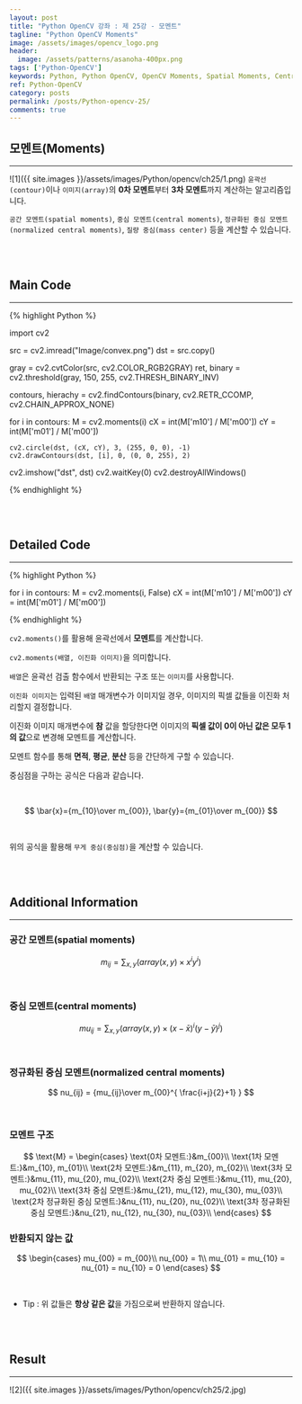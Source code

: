 ```yaml
---
layout: post
title: "Python OpenCV 강좌 : 제 25강 - 모멘트"
tagline: "Python OpenCV Moments"
image: /assets/images/opencv_logo.png
header:
  image: /assets/patterns/asanoha-400px.png
tags: ['Python-OpenCV']
keywords: Python, Python OpenCV, OpenCV Moments, Spatial Moments, Central Moments, Normalized Central Moments, Mass Center
ref: Python-OpenCV
category: posts
permalink: /posts/Python-opencv-25/
comments: true
---
```


## 모멘트(Moments) ##
----------

![1]({{ site.images }}/assets/images/Python/opencv/ch25/1.png)
`윤곽선(contour)`이나 `이미지(array)`의 **0차 모멘트**부터 **3차 모멘트**까지 계산하는 알고리즘입니다.

`공간 모멘트(spatial moments)`, `중심 모멘트(central moments)`, `정규화된 중심 모멘트(normalized central moments)`, `질량 중심(mass center)` 등을 계산할 수 있습니다.

<br>
<br>

## Main Code ##
----------

{% highlight Python %}

import cv2

src = cv2.imread("Image/convex.png")
dst = src.copy()

gray = cv2.cvtColor(src, cv2.COLOR_RGB2GRAY)
ret, binary = cv2.threshold(gray, 150, 255, cv2.THRESH_BINARY_INV)

contours, hierachy = cv2.findContours(binary, cv2.RETR_CCOMP, cv2.CHAIN_APPROX_NONE)

for i in contours:
    M = cv2.moments(i)
    cX = int(M['m10'] / M['m00'])
    cY = int(M['m01'] / M['m00'])
    
    cv2.circle(dst, (cX, cY), 3, (255, 0, 0), -1)
    cv2.drawContours(dst, [i], 0, (0, 0, 255), 2)

cv2.imshow("dst", dst)
cv2.waitKey(0)
cv2.destroyAllWindows()

{% endhighlight %}

<br>
<br>

## Detailed Code ##
----------

{% highlight Python %}

for i in contours:
    M = cv2.moments(i, False)
    cX = int(M['m10'] / M['m00'])
    cY = int(M['m01'] / M['m00'])

{% endhighlight %}

`cv2.moments()`를 활용해 윤곽선에서 **모멘트**를 계산합니다.

`cv2.moments(배열, 이진화 이미지)`을 의미합니다.

`배열`은 윤곽선 검출 함수에서 반환되는 구조 또는 `이미지`를 사용합니다.

`이진화 이미지`는 입력된 `배열` 매개변수가 이미지일 경우, 이미지의 픽셀 값들을 이진화 처리할지 결정합니다.

이진화 이미지 매개변수에 **참** 값을 할당한다면 이미지의 **픽셀 값이 0이 아닌 값은 모두 1의 값**으로 변경해 모멘트를 계산합니다.

모멘트 함수를 통해 **면적**, **평균**, **분산** 등을 간단하게 구할 수 있습니다.

중심점을 구하는 공식은 다음과 같습니다.

<br>

$$ \bar{x}={m_{10}\over m_{00}}, \bar{y}={m_{01}\over m_{00}} $$

<br>

위의 공식을 활용해 `무게 중심(중심점)`을 계산할 수 있습니다.

<br>
<br>

## Additional Information ##
----------

### 공간 모멘트(spatial moments) ###

$$ m_{ij} = \sum_{x,y}(array(x,y)\times x^{i}y^{i}) $$

<br>

### 중심 모멘트(central moments) ###

$$ mu_{ij} = \sum_{x,y}(array(x,y)\times (x-\bar{x})^{i}(y-\bar{y})^{j}) $$

<br>

### 정규화된 중심 모멘트(normalized central moments) ###

$$ nu_{ij} = {mu_{ij}\over m_{00}^{ \frac{i+j}{2}+1} } $$

<br>

### 모멘트 구조 ###

$$
\text{M} = 
\begin{cases}
\text{0차 모멘트:}&m_{00}\\
\text{1차 모멘트:}&m_{10}, m_{01}\\
\text{2차 모멘트:}&m_{11}, m_{20}, m_{02}\\
\text{3차 모멘트:}&mu_{11}, mu_{20}, mu_{02}\\
\text{2차 중심 모멘트:}&mu_{11}, mu_{20}, mu_{02}\\
\text{3차 중심 모멘트:}&mu_{21}, mu_{12}, mu_{30}, mu_{03}\\
\text{2차 정규화된 중심 모멘트:}&nu_{11}, nu_{20}, nu_{02}\\
\text{3차 정규화된 중심 모멘트:}&nu_{21}, nu_{12}, nu_{30}, nu_{03}\\
\end{cases}
$$

### 반환되지 않는 값 ###

$$
\begin{cases}
mu_{00} = m_{00}\\
nu_{00} = 1\\
mu_{01} = mu_{10} = nu_{01} = nu_{10} = 0
\end{cases}
$$

<br>

* Tip : 위 값들은 **항상 같은 값**을 가짐으로써 반환하지 않습니다.

<br>
<br>

## Result ##
----------

![2]({{ site.images }}/assets/images/Python/opencv/ch25/2.jpg)